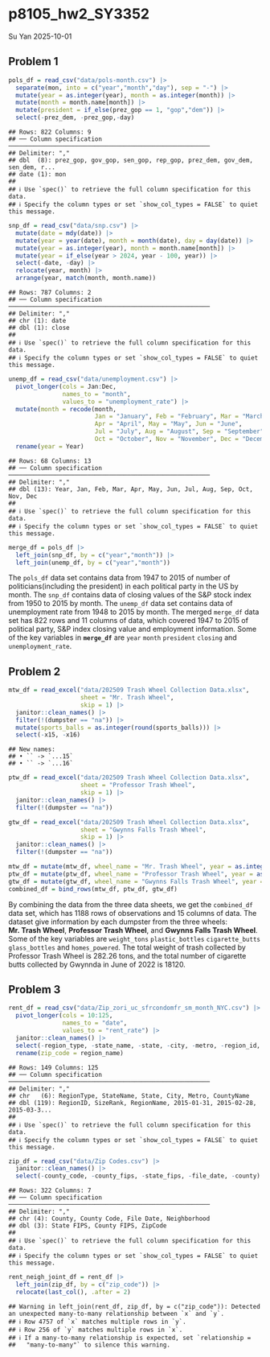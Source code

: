 p8105_hw2_SY3352
================
Su Yan
2025-10-01

## Problem 1

``` r
pols_df = read_csv("data/pols-month.csv") |> 
  separate(mon, into = c("year","month","day"), sep = "-") |> 
  mutate(year = as.integer(year), month = as.integer(month)) |> 
  mutate(month = month.name[month]) |> 
  mutate(president = if_else(prez_gop == 1, "gop","dem")) |> 
  select(-prez_dem, -prez_gop,-day)
```

    ## Rows: 822 Columns: 9
    ## ── Column specification ────────────────────────────────────────────────────────
    ## Delimiter: ","
    ## dbl  (8): prez_gop, gov_gop, sen_gop, rep_gop, prez_dem, gov_dem, sen_dem, r...
    ## date (1): mon
    ## 
    ## ℹ Use `spec()` to retrieve the full column specification for this data.
    ## ℹ Specify the column types or set `show_col_types = FALSE` to quiet this message.

``` r
snp_df = read_csv("data/snp.csv") |> 
  mutate(date = mdy(date)) |> 
  mutate(year = year(date), month = month(date), day = day(date)) |> 
  mutate(year = as.integer(year), month = month.name[month]) |> 
  mutate(year = if_else(year > 2024, year - 100, year)) |> 
  select(-date, -day) |> 
  relocate(year, month) |> 
  arrange(year, match(month, month.name))
```

    ## Rows: 787 Columns: 2
    ## ── Column specification ────────────────────────────────────────────────────────
    ## Delimiter: ","
    ## chr (1): date
    ## dbl (1): close
    ## 
    ## ℹ Use `spec()` to retrieve the full column specification for this data.
    ## ℹ Specify the column types or set `show_col_types = FALSE` to quiet this message.

``` r
unemp_df = read_csv("data/unemployment.csv") |> 
  pivot_longer(cols = Jan:Dec,
               names_to = "month",
               values_to = "unemployment_rate") |> 
  mutate(month = recode(month,
                        Jan = "January", Feb = "February", Mar = "March",
                        Apr = "April", May = "May", Jun = "June",
                        Jul = "July", Aug = "August", Sep = "September",
                        Oct = "October", Nov = "November", Dec = "December")) |> 
  rename(year = Year) 
```

    ## Rows: 68 Columns: 13
    ## ── Column specification ────────────────────────────────────────────────────────
    ## Delimiter: ","
    ## dbl (13): Year, Jan, Feb, Mar, Apr, May, Jun, Jul, Aug, Sep, Oct, Nov, Dec
    ## 
    ## ℹ Use `spec()` to retrieve the full column specification for this data.
    ## ℹ Specify the column types or set `show_col_types = FALSE` to quiet this message.

``` r
merge_df = pols_df |> 
  left_join(snp_df, by = c("year","month")) |> 
  left_join(unemp_df, by = c("year","month"))
```

The `pols_df` data set contains data from 1947 to 2015 of number of
politicians(including the president) in each political party in the US
by month. The `snp_df` contains data of closing values of the S&P stock
index from 1950 to 2015 by month. The `unemp_df` data set contains data
of unemployment rate from 1948 to 2015 by month. The merged `merge_df`
data set has 822 rows and 11 columns of data, which covered 1947 to 2015
of political party, S&P index closing value and employment information.
Some of the key variables in **`merge_df`** are `year` `month`
`president` `closing` and `unemployment_rate`.

## Problem 2

``` r
mtw_df = read_excel("data/202509 Trash Wheel Collection Data.xlsx",
                    sheet = "Mr. Trash Wheel",
                    skip = 1) |> 
  janitor::clean_names() |> 
  filter(!(dumpster == "na")) |> 
  mutate(sports_balls = as.integer(round(sports_balls))) |> 
  select(-x15, -x16)
```

    ## New names:
    ## • `` -> `...15`
    ## • `` -> `...16`

``` r
ptw_df = read_excel("data/202509 Trash Wheel Collection Data.xlsx",
                    sheet = "Professor Trash Wheel",
                    skip = 1) |> 
  janitor::clean_names() |> 
  filter(!(dumpster == "na")) 
```

``` r
gtw_df = read_excel("data/202509 Trash Wheel Collection Data.xlsx",
                    sheet = "Gwynns Falls Trash Wheel",
                    skip = 1) |> 
  janitor::clean_names() |> 
  filter(!(dumpster == "na")) 
```

``` r
mtw_df = mutate(mtw_df, wheel_name = "Mr. Trash Wheel", year = as.integer(year))
ptw_df = mutate(ptw_df, wheel_name = "Professor Trash Wheel", year = as.integer(year))
gtw_df = mutate(gtw_df, wheel_name = "Gwynns Falls Trash Wheel", year = as.integer(year))
combined_df = bind_rows(mtw_df, ptw_df, gtw_df) 
```

By combining the data from the three data sheets, we get the
`combined_df` data set, which has 1188 rows of observations and 15
columns of data. The dataset give information by each dumpster from the
three wheels: **Mr. Trash Wheel**, **Professor Trash Wheel**, and
**Gwynns Falls Trash Wheel**. Some of the key variables are
`weight_tons` `plastic_bottles` `cigarette_butts` `glass_bottles` and
`homes_powered`. The total weight of trash collected by Professor Trash
Wheel is 282.26 tons, and the total number of cigarette butts collected
by Gwynnda in June of 2022 is 18120.

## Problem 3

``` r
rent_df = read_csv("data/Zip_zori_uc_sfrcondomfr_sm_month_NYC.csv") |> 
  pivot_longer(cols = 10:125,
               names_to = "date",
               values_to = "rent_rate") |> 
  janitor::clean_names() |> 
  select(-region_type, -state_name, -state, -city, -metro, -region_id, -size_rank) |> 
  rename(zip_code = region_name)
```

    ## Rows: 149 Columns: 125
    ## ── Column specification ────────────────────────────────────────────────────────
    ## Delimiter: ","
    ## chr   (6): RegionType, StateName, State, City, Metro, CountyName
    ## dbl (119): RegionID, SizeRank, RegionName, 2015-01-31, 2015-02-28, 2015-03-3...
    ## 
    ## ℹ Use `spec()` to retrieve the full column specification for this data.
    ## ℹ Specify the column types or set `show_col_types = FALSE` to quiet this message.

``` r
zip_df = read_csv("data/Zip Codes.csv") |> 
  janitor::clean_names() |> 
  select(-county_code, -county_fips, -state_fips, -file_date, -county)
```

    ## Rows: 322 Columns: 7
    ## ── Column specification ────────────────────────────────────────────────────────
    ## Delimiter: ","
    ## chr (4): County, County Code, File Date, Neighborhood
    ## dbl (3): State FIPS, County FIPS, ZipCode
    ## 
    ## ℹ Use `spec()` to retrieve the full column specification for this data.
    ## ℹ Specify the column types or set `show_col_types = FALSE` to quiet this message.

``` r
rent_neigh_joint_df = rent_df |> 
  left_join(zip_df, by = c("zip_code")) |> 
  relocate(last_col(), .after = 2)
```

    ## Warning in left_join(rent_df, zip_df, by = c("zip_code")): Detected an unexpected many-to-many relationship between `x` and `y`.
    ## ℹ Row 4757 of `x` matches multiple rows in `y`.
    ## ℹ Row 256 of `y` matches multiple rows in `x`.
    ## ℹ If a many-to-many relationship is expected, set `relationship =
    ##   "many-to-many"` to silence this warning.
